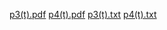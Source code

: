 [p3(t).pdf](https://github.com/user-attachments/files/16630559/p3.t.pdf)
[p4(t).pdf](https://github.com/user-attachments/files/16630560/p4.t.pdf)
[p3(t).txt](https://github.com/user-attachments/files/16630567/p3.t.txt)
[p4(t).txt](https://github.com/user-attachments/files/16630568/p4.t.txt)
